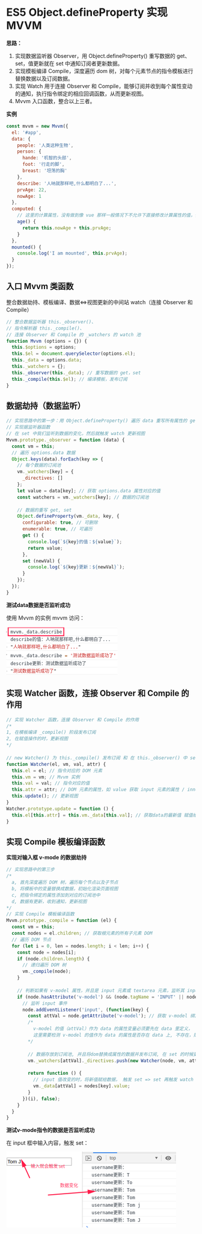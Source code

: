 # ES5 Object.defineProperty 实现 MVVM

**思路：**

1. 实现数据监听器 Observer，用 Object.defineProperty() 重写数据的 get、set，值更新就在 set 中通知订阅者更新数据。
2. 实现模板编译 Compile，深度遍历 dom 树，对每个元素节点的指令模板进行替换数据以及订阅数据。
3. 实现 Watch 用于连接 Observer 和 Compile，能够订阅并收到每个属性变动的通知，执行指令绑定的相应回调函数，从而更新视图。
4. Mvvm 入口函数，整合以上三者。

**实例**

```js
const mvvm = new Mvvm({
  el: '#app',
  data: {
    people: '人类这种生物',
    person: {
      hande: '机智的头部',
      foot: '行走的脚',
      breast: '坦荡的胸'
    },
    describe: '人呐就那样吧,什么都明白了...',
    prvAge: 22,
    nowAge: 1
  },
  computed: {
    // 这里的计算属性，没有做到像 vue 那样一般情况下不允许下直接修改计算属性的值，例：这样是不允许的 mvvm.age = 34;
    age() {
      return this.nowAge + this.prvAge;
    }
  },
  mounted() {
    console.log('I am mounted', this.prvAge);
  }
});
```

## 入口 Mvvm 类函数

整合数据劫持、模板编译、数据<=>视图更新的中间站 watch（连接 Observer 和 Compile）

```js
// 整合数据监听器 this._observer()、
// 指令解析器 this._compile()、
// 连接 Observer 和 Compile 的 _watchers 的 watch 池
function Mvvm (options = {}) {
  this.$options = options;
  this.$el = document.querySelector(options.el);
  this._data = options.data;
  this._watchers = {};
  this._observer(this._data); // 重写数据的 get，set
  this._compile(this.$el); // 编译模板，发布订阅
}
```

## 数据劫持（数据监听）

```js
// 实现思路中的第一步：用 Object.defineProperty() 遍历 data 重写所有属性的 get set
// 实现据监听器函数
// 在 set 中我们监听到数据的变化，然后就触发 watch 更新视图
Mvvm.prototype._observer = function (data) {
  const vm = this;
  // 遍历 options.data 数据
  Object.keys(data).forEach(key => {
    // 每个数据的订阅池
    vm._watchers[key] = {
      _directives: []
    };
    let value = data[key]; // 获取 options.data 属性对应的值
    const watchers = vm._watchers[key]; // 数据的订阅池

    // 数据的重写 get, set
    Object.defineProperty(vm._data, key, {
      configurable: true, // 可删除
      enumerable: true, // 可遍历
      get () {
        console.log(`${key}的值：${value}`);
        return value;
      },
      set (newVal) {
        console.log(`${key}更新：${newVal}`);
      }
    });
  });
}
```

**测试data数据是否监听成功**

使用 Mvvm 的实例 mvvm 访问：

![测试dat数据劫持](./测试data数据劫持.png "测试data数据劫持")


## 实现 Watcher 函数，连接 Observer 和 Compile 的作用 

```js
// 实现 Watcher 函数，连接 Observer 和 Compile 的作用 
/*
1, 在模板编译 _compile() 阶段发布订阅
2, 在赋值操作的时，更新视图
*/

// new Watcher() 为 this._compile() 发布订阅 和 在 this._observer() 中 set (赋值)的时更新视图
function Watcher(el, vm, val, attr) {
  this.el = el; // 指令对应的 DOM 元素
  this.vm = vm; // Mvvm 实例
  this.val = val; // 指令对应的值 
  this.attr = attr; // DOM 元素的属性，如 value 获取 input 元素的属性 / innerHTML 获取 DOM 元素的属性
  this.update(); // 更新视图
}
Watcher.prototype.update = function () { 
  this.el[this.attr] = this.vm._data[this.val]; // 获取data的最新值 赋值给dom 更新视图
}
```

## 实现 Compile 模板编译函数

**实现对输入框 v-mode 的数据劫持**

```js
// 实现思路中的第三步
/*
  a, 首先深度遍历 DOM 树，遍历每个节点以及子节点
  b, 将模板中的变量替换成数据，初始化渲染页面视图
  c, 把指令绑定的属性添加到对应的订阅池中
  d, 数据有更新，收到通知，更新视图
*/
// 实现 Compile 模板编译函数
Mvvm.prototype._compile = function (el) {
  const vm = this;
  const nodes = el.children; // 获取根元素的所有子元素 DOM
  // 遍历 DOM 节点
  for (let i = 0, len = nodes.length; i < len; i++) {
    const node = nodes[i];
    if (node.children.length) {
      // 递归遍历 DOM 树
      vm._compile(node);
    }
    
    // 判断如果有 v-model 属性，并且是 input 元素或 textarea 元素，监听其 input 事件
    if (node.hasAttribute('v-model') && (node.tagName = 'INPUT' || node.tagName == 'TEXTAREA')) {
      // 监听 input 事件
      node.addEventListener('input', (function(key) {
        const attVal = node.getAttribute('v-model'); // 获取 v-model 绑定的值
        /*
          v-model 的值（attVal）作为 data 的属性变量必须要先在 data 里定义，
          这里需要检测 v-model 的值作为 data 的属性是否存在 data 上, 不存在，则报错，给出提示
        */

        // 数据存放到订阅池, 并且将dom替换成属性的数据并发布订阅, 在 set 的时候更新数据
        vm._watchers[attVal]._directives.push(new Watcher(node, vm, attVal, 'value'));
        
        return function () {
          // input 值改变的时，将新值赋给数据， 触发 set => set 再触发 watch 更新视图
          vm._data[attVal] = nodes[key].value;
        }
      })(i), false);
    }
  }
}
```

**测试v-mode指令的数据是否监听成功**

在 input 框中输入内容，触发 set：

![测试v-mode指令的数据劫持](./测试v-mode指令的数据劫持.png "测试 v-mode 指令的数据劫持")

